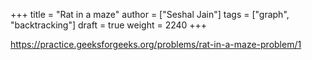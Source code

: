 +++
title = "Rat in a maze"
author = ["Seshal Jain"]
tags = ["graph", "backtracking"]
draft = true
weight = 2240
+++

<https://practice.geeksforgeeks.org/problems/rat-in-a-maze-problem/1>
